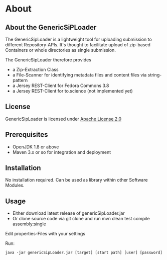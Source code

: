 # About #

## About the GenericSiPLoader ##

The GenericSipLoader is a lightweight tool for uploading submission to different Repository-APIs. 
It's thought to facilitate upload of zip-based Containers or whole directories as single submission.

The GenericSipLoader therefore provides 

- a Zip-Extraction Class
-	a File-Scanner for identifying metadata files and content files via string-pattern
-	a Jersey REST-Client for Fedora Commons 3.8
-	a Jersey REST-Client for to.science (not implemented yet)  

## License ##

GenericSipLoader is licensed under [Apache License 2.0](LICENSE)


## Prerequisites ##

-	OpenJDK 1.8 or above
- Maven 3.x or so for integration and deployment

## Installation ##

No installation required. Can be used as library within other Software Modules. 

## Usage ##

-	Either download latest release of genericSipLoader.jar
-	Or clone source code via git clone and run mvn clean test compile assembly:single

Edit properties-Files with your settings

Run:

`java -jar genericSipLoader.jar [target] [start path] [user] [password]`

